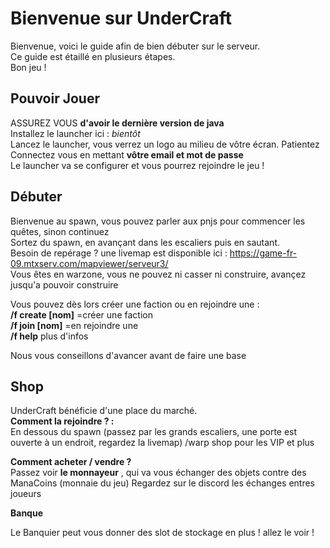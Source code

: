 # Bienvenue sur UnderCraft

Bienvenue, voici le guide afin de bien débuter sur le serveur.  
Ce guide est étaillé en plusieurs étapes.  
Bon jeu !  

## Pouvoir Jouer  
  
ASSUREZ VOUS **d'avoir le dernière version de java**  
Installez le launcher ici :  _bientôt_  
Lancez le launcher, vous verrez un logo au milieu de vôtre écran. Patientez  
Connectez vous en mettant **vôtre email et mot de passe**  
Le launcher va se configurer et vous pourrez rejoindre le jeu !  

## Débuter  
  
Bienvenue au spawn, vous pouvez parler aux pnjs pour commencer les quêtes, sinon continuez  
Sortez du spawn, en avançant dans les escaliers puis en sautant.  
Besoin de repérage ? une livemap est disponible ici : https://game-fr-09.mtxserv.com/mapviewer/serveur3/  
Vous êtes en warzone, vous ne pouvez ni casser ni construire, avançez jusqu'a pouvoir construire  
    
Vous pouvez dès lors créer une faction ou en rejoindre une :  
**/f create [nom]** =créer une faction  
**/f join [nom]** =en rejoindre une  
**/f help** plus d'infos

Nous vous conseillons d'avancer avant de faire une base

## Shop
  
UnderCraft bénéficie d'une place du marché.  
**Comment la rejoindre ? :**  
En dessous du spawn (passez par les grands escaliers, une porte est ouverte à un endroit, regardez la livemap)
/warp shop pour les VIP et plus
  
**Comment acheter / vendre ?**  
Passez voir __le monnayeur__ , qui va vous échanger des objets contre des ManaCoins (monnaie du jeu)
Regardez sur le discord les échanges entres joueurs
  
**Banque**
  
Le Banquier peut vous donner des slot de stockage en plus ! allez le voir !
